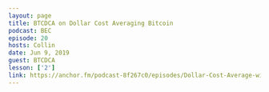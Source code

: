 ```yaml
---
layout: page
title: BTCDCA on Dollar Cost Averaging Bitcoin
podcast: BEC
episode: 20
hosts: Collin
date: Jun 9, 2019
guest: BTCDCA
lesson: ['2']
link: https://anchor.fm/podcast-8f267c0/episodes/Dollar-Cost-Average-with-BTCDCA-BEC020-e49o8b
---
```

